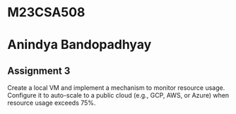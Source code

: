 # M23CSA508 

# Anindya Bandopadhyay

## Assignment 3 

Create a local VM and implement a mechanism to monitor resource usage. Configure it to auto-scale to a public cloud (e.g., GCP, AWS, or Azure) when resource usage exceeds 75%.
